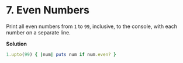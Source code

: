 # 7. Even Numbers

Print all even numbers from `1` to `99`, inclusive, to the console, with each number on a separate line.

**Solution**

```ruby
1.upto(99) { |num| puts num if num.even? }
```


